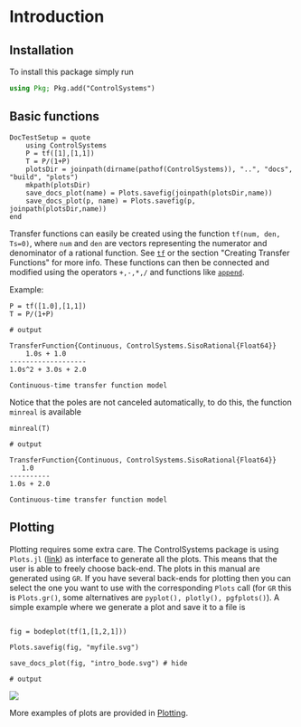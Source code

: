 # Introduction
## Installation

To install this package simply run
```julia
using Pkg; Pkg.add("ControlSystems")
```

## Basic functions
```@meta
DocTestSetup = quote
    using ControlSystems
    P = tf([1],[1,1])
    T = P/(1+P)
    plotsDir = joinpath(dirname(pathof(ControlSystems)), "..", "docs", "build", "plots")
    mkpath(plotsDir)
    save_docs_plot(name) = Plots.savefig(joinpath(plotsDir,name))
    save_docs_plot(p, name) = Plots.savefig(p, joinpath(plotsDir,name))
end
```
Transfer functions can easily be created using the function `tf(num, den, Ts=0)`, where `num` and `den` are vectors representing the numerator and denominator of a rational function. See [`tf`](@ref) or the section "Creating Transfer Functions" for more info. These functions can then be connected and modified using the operators `+,-,*,/` and functions like [`append`](@ref).

Example:
```jldoctest INTRO
P = tf([1.0],[1,1])
T = P/(1+P)

# output

TransferFunction{Continuous, ControlSystems.SisoRational{Float64}}
    1.0s + 1.0
-------------------
1.0s^2 + 3.0s + 2.0

Continuous-time transfer function model
```

Notice that the poles are not canceled automatically, to do this, the function `minreal` is available
```jldoctest INTRO
minreal(T)

# output

TransferFunction{Continuous, ControlSystems.SisoRational{Float64}}
   1.0
----------
1.0s + 2.0

Continuous-time transfer function model
```
## Plotting
Plotting requires some extra care. The ControlSystems package is using `Plots.jl` ([link](https://github.com/tbreloff/Plots.jl)) as interface to generate all the plots. This means that the user is able to freely choose back-end. The plots in this manual are generated using `GR`. If you have several back-ends for plotting then you can select the one you want to use with the corresponding `Plots` call (for `GR` this is `Plots.gr()`, some alternatives are `pyplot(), plotly(), pgfplots()`). A simple example where we generate a plot and save it to a file is
```jldoctest; output=false

fig = bodeplot(tf(1,[1,2,1]))

Plots.savefig(fig, "myfile.svg")

save_docs_plot(fig, "intro_bode.svg") # hide

# output

```

![](../../plots/intro_bode.svg)

More examples of plots are provided in [Plotting](@ref).